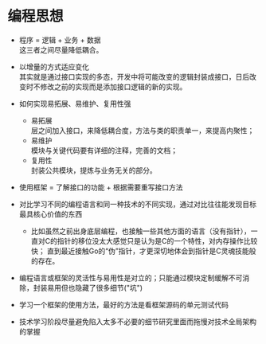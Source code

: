 # 编程思想

+ 程序 = 逻辑 + 业务 + 数据  
  这三者之间尽量降低耦合。
  
+ 以增量的方式适应变化  
  其实就是通过接口实现的多态，开发中将可能改变的逻辑封装成接口，日后改变时不修改之前的实现而是添加接口逻辑的新的实现。

+ 如何实现易拓展、易维护、复用性强  
  - 易拓展  
    层之间加入接口，来降低耦合度，方法与类的职责单一，来提高内聚性；
  - 易维护  
    模块与关键代码要有详细的注释，完善的文档；
  - 复用性  
    封装公共模块，提炼与业务无关的部分。

+ 使用框架 = 了解接口的功能 + 根据需要重写接口方法

+ 对比学习不同的编程语言和同一种技术的不同实现，通过对比往往能发现目标最具核心价值的东西
  - 比如虽然之前出身底层编程，也接触一些其他方面的语言（没有指针），一直对C的指针的移位没太大感觉只是认为是C的一个特性，对内存操作比较快；
    直到最近接触Go的“伪”指针，才更深切地体会到指针是C灵魂技能般的存在。
  
+ 编程语言或框架的灵活性与易用性是对立的；只能通过模块定制缓解不可消除，封装易用但也隐藏了很多细节("坑")

+ 学习一个框架的使用方法，最好的方法是看框架源码的单元测试代码

+ 技术学习阶段尽量避免陷入太多不必要的细节研究里面而拖慢对技术全局架构的掌握
